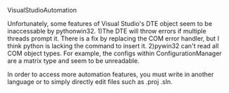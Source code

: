 VisualStudioAutomation

Unfortunately, some features of Visual Studio's DTE object seem to be inaccessable by pythonwin32.
1)The DTE will throw errors if multiple threads prompt it. There is a fix by replacing the COM error handler, but I think python is lacking the command to insert it.
2)pywin32 can't read all COM object types. For example, the configs within ConfigurationManager are a matrix type and seem to be unreadable.

In order to access more automation features, you must write in another language or to simply directly edit files such as .proj .sln.
